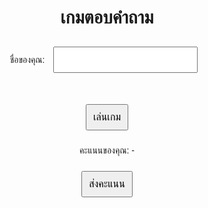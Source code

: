 <html lang="th">
<head>
  <meta charset="UTF-8">
  <title>เกมตอบคำถาม - Project1</title>
  <style>
    body { font-family: 'Prompt', sans-serif; text-align: center; margin: 50px; }
    input, button { font-size: 1rem; margin: 10px; padding: 10px; }
  </style>
</head>
<body>

  <h1>เกมตอบคำถาม</h1>

  <label>ชื่อของคุณ: <input type="text" id="nameInput" /></label><br><br>

  <button onclick="playGame()">เล่นเกม</button>
  <p id="scoreDisplay">คะแนนของคุณ: -</p>

  <button onclick="submitScore()">ส่งคะแนน</button>

  <script>
    let score = 0;

    function playGame() {
      // เกมจำลองสุ่มคะแนน (แทนคำถามจริง)
      score = Math.floor(Math.random() * 11); // 0–10
      document.getElementById("scoreDisplay").textContent = "คะแนนของคุณ: " + score;
    }

    function submitScore() {
      const name = document.getElementById("nameInput").value.trim();
      if (!name) {
        alert("กรุณากรอกชื่อก่อนส่งคะแนน");
        return;
      }

      const endpoint = "https://script.google.com/a/macros/anw.ac.th/s/AKfycbyfpUONMdCqSTM4wCy6JL0-cghFPeJksoMMbQ--7KsHFEZzb6Y6xwafvi8-h5XxXH7MFA/exec"; // แทนด้วย URL ของคุณ

      fetch(endpoint, {
        method: "POST",
        headers: { "Content-Type": "application/json" },
        body: JSON.stringify({ name: name, score: score })
      })
      .then(response => response.json())
      .then(data => {
        alert("ส่งคะแนนเรียบร้อยแล้ว!");
        console.log("บันทึกสำเร็จ:", data);
      })
      .catch(error => {
        console.error("เกิดข้อผิดพลาด:", error);
        alert("ส่งคะแนนไม่สำเร็จ");
      });
    }
  </script>

</body>
</html>
